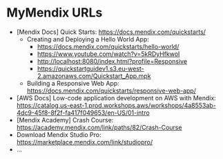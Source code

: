 # MyMendix URLs

- [Mendix Docs] Quick Starts: <https://docs.mendix.com/quickstarts/>
  - Creating and Deploying a Hello World App:
    - <https://docs.mendix.com/quickstarts/hello-world/>
    - <https://www.youtube.com/watch?v=5kRDyHfkwoI>
    - <http://localhost:8080/index.html?profile=Responsive>
    - <https://quickstartguidev1.s3.eu-west-2.amazonaws.com/Quickstart_App.mpk>
  - Building a Responsive Web App: <https://docs.mendix.com/quickstarts/responsive-web-app/>
- [AWS Docs] Low-code application development on AWS with Mendix: <https://catalog.us-east-1.prod.workshops.aws/workshops/4a8553ab-4dc9-45f8-8f2f-fa417f049653/en-US/01-intro>
- [Mendix Academy] Crash Course: <https://academy.mendix.com/link/paths/82/Crash-Course>
- Download Mendix Studio Pro: <https://marketplace.mendix.com/link/studiopro/>
- ...
